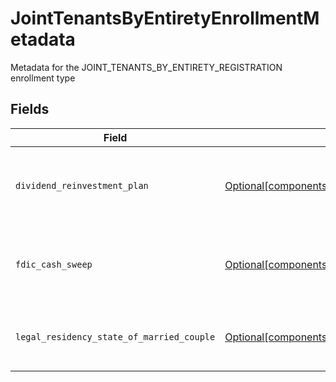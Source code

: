 # JointTenantsByEntiretyEnrollmentMetadata

Metadata for the JOINT_TENANTS_BY_ENTIRETY_REGISTRATION enrollment type


## Fields

| Field                                                                                                                                                                                                    | Type                                                                                                                                                                                                     | Required                                                                                                                                                                                                 | Description                                                                                                                                                                                              | Example                                                                                                                                                                                                  |
| -------------------------------------------------------------------------------------------------------------------------------------------------------------------------------------------------------- | -------------------------------------------------------------------------------------------------------------------------------------------------------------------------------------------------------- | -------------------------------------------------------------------------------------------------------------------------------------------------------------------------------------------------------- | -------------------------------------------------------------------------------------------------------------------------------------------------------------------------------------------------------- | -------------------------------------------------------------------------------------------------------------------------------------------------------------------------------------------------------- |
| `dividend_reinvestment_plan`                                                                                                                                                                             | [Optional[components.EnrollmentJointTenantsByEntiretyEnrollmentMetadataDividendReinvestmentPlan]](../../models/components/enrollmentjointtenantsbyentiretyenrollmentmetadatadividendreinvestmentplan.md) | :heavy_minus_sign:                                                                                                                                                                                       | Option to auto-enroll in Dividend Reinvestment; defaults to true                                                                                                                                         | DIVIDEND_REINVESTMENT_ENROLL                                                                                                                                                                             |
| `fdic_cash_sweep`                                                                                                                                                                                        | [Optional[components.EnrollmentJointTenantsByEntiretyEnrollmentMetadataFdicCashSweep]](../../models/components/enrollmentjointtenantsbyentiretyenrollmentmetadatafdiccashsweep.md)                       | :heavy_minus_sign:                                                                                                                                                                                       | Option to auto-enroll in FDIC cash sweep; defaults to true                                                                                                                                               | FDIC_CASH_SWEEP_ENROLL                                                                                                                                                                                   |
| `legal_residency_state_of_married_couple`                                                                                                                                                                | [Optional[components.EnrollmentLegalResidencyStateOfMarriedCouple]](../../models/components/enrollmentlegalresidencystateofmarriedcouple.md)                                                             | :heavy_minus_sign:                                                                                                                                                                                       | The legal residency state of a married couple                                                                                                                                                            | TX                                                                                                                                                                                                       |